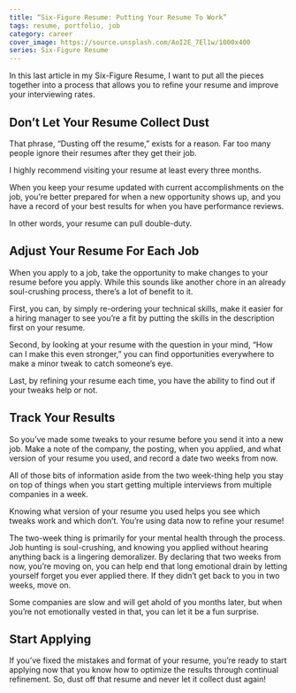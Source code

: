 ```yaml
---
title: “Six-Figure Resume: Putting Your Resume To Work”
tags: resume, portfolio, job
category: career
cover_image: https://source.unsplash.com/AoI2E_7El1w/1000x400
series: Six-Figure Resume
---
```

In this last article in my Six-Figure Resume, I want to put all the pieces together into a process that allows you to refine your resume and improve your interviewing rates.

## Don’t Let Your Resume Collect Dust

That phrase, “Dusting off the resume,” exists for a reason. Far too many people ignore their resumes after they get their job.

I highly recommend visiting your resume at least every three months.

When you keep your resume updated with current accomplishments on the job, you’re better prepared for when a new opportunity shows up, and you have a record of your best results for when you have performance reviews.

In other words, your resume can pull double-duty.

## Adjust Your Resume For Each Job

When you apply to a job, take the opportunity to make changes to your resume before you apply. While this sounds like another chore in an already soul-crushing process, there’s a lot of benefit to it.

First, you can, by simply re-ordering your technical skills, make it easier for a hiring manager to see you’re a fit by putting the skills in the description first on your resume.

Second, by looking at your resume with the question in your mind, “How can I make this even stronger,” you can find opportunities everywhere to make a minor tweak to catch someone’s eye.

Last, by refining your resume each time, you have the ability to find out if your tweaks help or not.

## Track Your Results

So you’ve made some tweaks to your resume before you send it into a new job. Make a note of the company, the posting, when you applied, and what version of your resume you used, and record a date two weeks from now.

All of those bits of information aside from the two week-thing help you stay on top of things when you start getting multiple interviews from multiple companies in a week.

Knowing what version of your resume you used helps you see which tweaks work and which don’t. You’re using data now to refine your resume!

The two-week thing is primarily for your mental health through the process. Job hunting is soul-crushing, and knowing you applied without hearing anything back is a lingering demoralizer. By declaring that two weeks from now, you’re moving on, you can help end that long emotional drain by letting yourself forget you ever applied there. If they didn’t get back to you in two weeks, move on.

Some companies are slow and will get ahold of you months later, but when you’re not emotionally vested in that, you can let it be a fun surprise.

## Start Applying

If you’ve fixed the mistakes and format of your resume, you’re ready to start applying now that you know how to optimize the results through continual refinement. So, dust off that resume and never let it collect dust again!